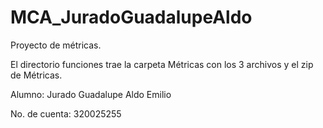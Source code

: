 # MCA_JuradoGuadalupeAldo

Proyecto de métricas.

El directorio funciones trae la carpeta Métricas con los 3 archivos y el zip de Métricas.

Alumno: Jurado Guadalupe Aldo Emilio

No. de cuenta: 320025255
